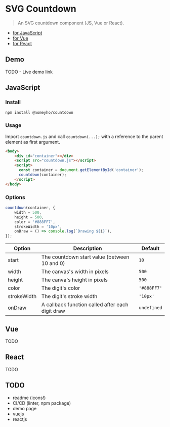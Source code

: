 # SVG Countdown
> An SVG countdown component (JS, Vue or React).

* [for JavaScript](#JavaScript)
* [for Vue](#Vue)
* [for React](#React)

## Demo
TODO - Live demo link

## JavaScript

### Install
```
npm install @nomeyho/countdown
```

### Usage
Import `countdown.js` and call `countdown(...);` with 
a reference to the parent element as first argument.

```html
<body>
    <div id="container"></div>
    <script src="countdown.js"></script>
    <script>
      const container = document.getElementById('container');
      countdown(container);
    </script>
</body>
```

### Options
```javascript
countdown(container, {
    width = 500,
    height = 500,
    color = '#888FF7',
    strokeWidth = '10px',
    onDraw = () => console.log(`Drawing ${i}`),
});
```
| Option | Description | Default |
|---|---|---|
| start | The countdown start value (between 10 and 0) | `10` |
| width | The canvas's width in pixels | `500` |
| height | The canva's height in pixels | `500` | 
| color | The digit's color | `'#888FF7'` |
| strokeWidth | The digit's stroke width | `'10px'` |
| onDraw | A callback function called after each digit draw | `undefined` |

## Vue
TODO

## React
TODO

## TODO
- readme (icons!)
- CI/CD (linter, npm package)
- demo page
- vuejs
- reactjs
